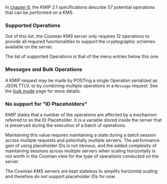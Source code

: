 In [chapter 6](https://docs.oasis-open.org/kmip/kmip-spec/v2.1/cs01/kmip-spec-v2.1-cs01.html#_Toc32239394), the KMIP 2.1
specifications describe 57 potential operations that can be performed on a KMS.

### Supported Operations

Out of this list, the Cosmian KMS server only requires 12 operations to provide all required functionalities to support
the cryptographic schemes available on the server.

The list of supported Operations is that of the menu entries below this one.

### Messages and Bulk Operations

A KMIP request may be made by POSTing a single Operation serialized as JSON TTLV, or by combining multiple operations
in a `Message` request. See the [bulk mode](./messages.md) page for more details.

### No support for "ID Placeholders"

KMIP states that a number of the operations are affected by a mechanism referred to as the ID Placeholder. It is a
variable stored inside the server that is preserved during the execution of a batch of operations.

Maintaining this value requires maintaining a state during a batch session across multiple requests and potentially
multiple servers. The performance gain of using placeholder IDs is not obvious, and the added complexity of maintaining
sessions across multiple servers when scaling horizontally is not worth in the Cosmian view for the type of operations
conducted on the server.

The Cosmian KMS servers are kept stateless to simplify horizontal scaling and therefore do not support placeholder IDs
for now.
